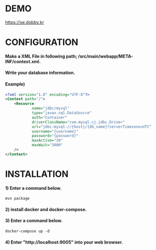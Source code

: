 # DEMO
https://se.dobby.kr

# CONFIGURATION
#### Make a XML File in following path; /src/main/webapp/META-INF/context.xml.
#### Write your database information.
#### Example)
```xml
<?xml version="1.0" encoding="UTF-8"?>
<Context path="/">
    <Resource
            name="jdbc/mysql"
            type="javax.sql.DataSource"
            auth="Container"
            driverClassName="com.mysql.cj.jdbc.Driver"
            url="jdbc:mysql://{host}/{db_name}?serverTimezone=UTC"
            username="{username}"
            password="{password}"
            maxActive="20"
            maxWait="3000"
    />
</Context>
```

# INSTALLATION
#### 1) Enter a command below.
```shell
mvn package
```
#### 2) install docker and docker-compose.
#### 3) Enter a command below.
```shell
docker-compose up -d
```
#### 4) Enter "http://localhost:9005" into your web browser.
